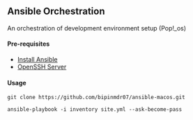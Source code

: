 ## Ansible Orchestration
An orchestration of development environment setup (Pop!_os)

#### Pre-requisites
- [Install Ansible](https://docs.ansible.com/ansible/latest/installation_guide/intro_installation.html#installing-and-upgrading-ansible)
- [OpenSSH Server](https://ubuntu.com/server/docs/service-openssh)

#### Usage
```shell
git clone https://github.com/bipinmdr07/ansible-macos.git

ansible-playbook -i inventory site.yml --ask-become-pass
```
